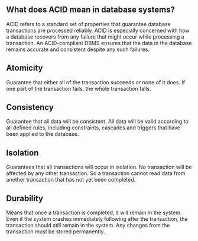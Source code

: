 ## What does ACID mean in database systems?
ACID refers to a standard set of properties that guarantee database transactions are processed reliably. ACID is especially concerned with how a database recovers from any failure that might occur while processing a transaction. An ACID-compliant DBMS ensures that the data in the database remains accurate and consistent despite any such failures.

## Atomicity
Guarantee that either all of the transaction succeeds or none of it does. If one part of the transaction fails, the whole transaction fails.

## Consistency
Guarantee that all data will be consistent. All data will be valid according to all defined rules, including constraints, cascades and triggers that have been applied to the database.

## Isolation
Guarantees that all transactions will occur in isolation. No transaction will be affected by any other transaction. So a transaction cannot read data from another transaction that has not yet been completed.

## Durability
Means that once a transaction is completed, it will remain in the system. Even if the system crashes immediately following after the transaction, the transaction should still remain in the system. Any changes from the transaction must be stored permanently.